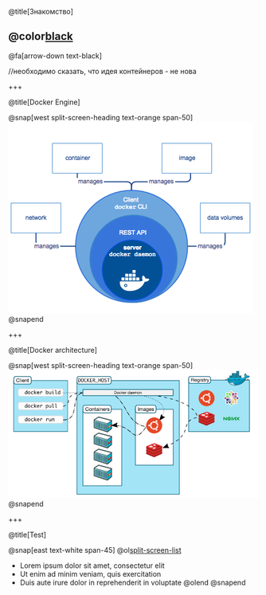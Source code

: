 @title[Знакомство]

## @color[black](Знакомство)

@fa[arrow-down text-black]

//необходимо сказать, что идея контейнеров - не нова

+++

@title[Docker Engine]

@snap[west split-screen-heading text-orange span-50]
![Docker Engine](images/engine.png)
@snapend

+++

@title[Docker architecture]

@snap[west split-screen-heading text-orange span-50]
![Docker Architecture](images/architecture.png)
@snapend

+++

@title[Test]

@snap[east text-white span-45]
@ol[split-screen-list](false)
- Lorem ipsum dolor sit amet, consectetur elit
- Ut enim ad minim veniam, quis exercitation
- Duis aute irure dolor in reprehenderit in voluptate
@olend
@snapend
